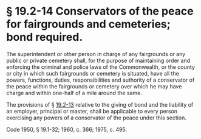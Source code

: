 # § 19.2-14 Conservators of the peace for fairgrounds and cemeteries; bond required.

<p>The superintendent or other person in charge of any fairgrounds or any public or private cemetery shall, for the purpose of maintaining order and enforcing the criminal and police laws of the Commonwealth, or the county or city in which such fairgrounds or cemetery is situated, have all the powers, functions, duties, responsibilities and authority of a conservator of the peace within the fairgrounds or cemetery over which he may have charge and within one-half of a mile around the same.</p><p>The provisions of § <a href='http://law.lis.virginia.gov/vacode/19.2-13/'>19.2-13</a> relative to the giving of bond and the liability of an employer, principal or master, shall be applicable to every person exercising any powers of a conservator of the peace under this section.</p><p>Code 1950, § 19.1-32; 1960, c. 366; 1975, c. 495.</p>